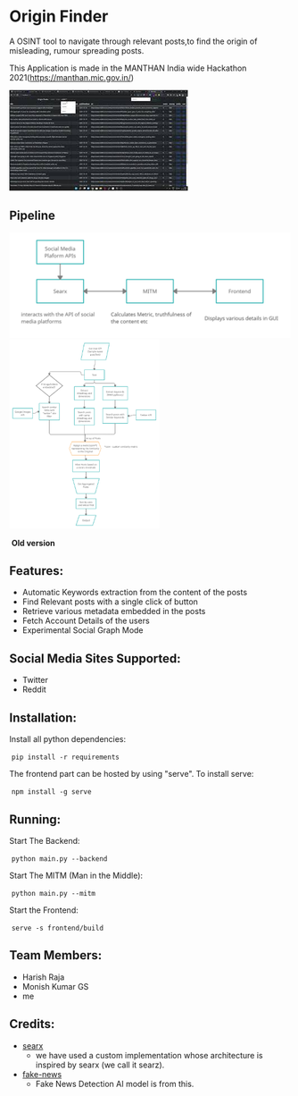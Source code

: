 # Origin Finder

A OSINT tool to navigate through relevant posts,to find the origin of misleading, rumour spreading posts.

This Application is made in the MANTHAN India wide Hackathon 2021(https://manthan.mic.gov.in/)

[![Origin Finder V1](.\assets\video.jpg)]( https://www.youtube.com/watch?v=WYCq_Jw-KLw "Origin Finder V1")



## Pipeline

<img src=".\assets\basic_pipeline.png" alt="pipeline" style="zoom: 50%;" />

<img src=".\assets\flowchart.png" alt="flowchart" style="zoom: 33%;" />

​																																**Old version**

## Features:

- Automatic Keywords extraction from the content of the posts
- Find Relevant posts with a single click of button
- Retrieve various metadata embedded in the posts
- Fetch Account Details of the users
- Experimental Social Graph Mode

## Social Media Sites Supported:

- Twitter
- Reddit

##  Installation:

Install all python dependencies:

​	`pip install -r requirements`

The frontend part can be hosted by using "serve". To install serve:

​	`npm install -g serve`

## Running:

Start The Backend:

​	`python main.py --backend`

Start The MITM (Man in the Middle):

​	`python main.py --mitm`

Start the Frontend:

​	`serve -s frontend/build`

## Team Members:

- Harish Raja 
- Monish Kumar GS
- me

## Credits:

- [searx](https://github.com/searx/searx)
  - we have used a custom implementation whose architecture is inspired by searx (we call it searz).
- [fake-news](https://github.com/FavioVazquez/fake-news)
  - Fake News Detection AI model is from this.

